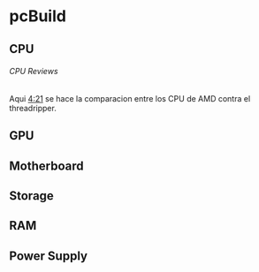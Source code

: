 # pcBuild

## CPU

###### CPU Reviews
Aqui [4:21](https://www.youtube.com/watch?v=stM2CPF9YAY&list=WL&index=5&t=4s&ab_channel=LinusTechTips#t=4m21s) se hace la comparacion entre los CPU de AMD contra el threadripper. 
## GPU

## Motherboard

## Storage

## RAM

## Power Supply
